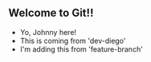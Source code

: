 ## Welcome to Git!!

- Yo, Johnny here!
- This is coming from 'dev-diego'
- I'm adding this from 'feature-branch'